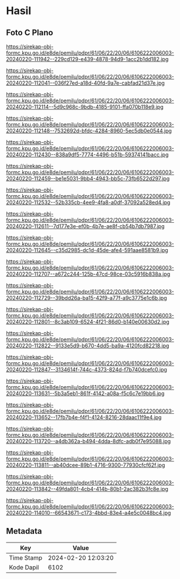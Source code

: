 # Hasil

## Foto C Plano

https://sirekap-obj-formc.kpu.go.id/e8de/pemilu/pdpr/61/06/22/20/06/6106222006003-20240220-111942--229cd129-e439-4878-94d9-1acc2b1dd182.jpg

https://sirekap-obj-formc.kpu.go.id/e8de/pemilu/pdpr/61/06/22/20/06/6106222006003-20240220-112041--036f27ed-a18d-40fd-9a7e-cabfad21d37e.jpg

https://sirekap-obj-formc.kpu.go.id/e8de/pemilu/pdpr/61/06/22/20/06/6106222006003-20240220-112114--5d9c968c-9bdb-4185-9101-ffa070b118e9.jpg

https://sirekap-obj-formc.kpu.go.id/e8de/pemilu/pdpr/61/06/22/20/06/6106222006003-20240220-112148--7532692d-bfdc-4284-8960-5ec5db0e0544.jpg

https://sirekap-obj-formc.kpu.go.id/e8de/pemilu/pdpr/61/06/22/20/06/6106222006003-20240220-112430--838a9df5-7774-4496-b51b-59374141bacc.jpg

https://sirekap-obj-formc.kpu.go.id/e8de/pemilu/pdpr/61/06/22/20/06/6106222006003-20240220-112459--be1e5031-9bb4-4943-bb5c-73fb6522d297.jpg

https://sirekap-obj-formc.kpu.go.id/e8de/pemilu/pdpr/61/06/22/20/06/6106222006003-20240220-112532--52b335cb-4ee9-4fa8-a0df-37092a528ed4.jpg

https://sirekap-obj-formc.kpu.go.id/e8de/pemilu/pdpr/61/06/22/20/06/6106222006003-20240220-112611--7d177e3e-ef0b-4b7e-ae8f-cb54b7db7987.jpg

https://sirekap-obj-formc.kpu.go.id/e8de/pemilu/pdpr/61/06/22/20/06/6106222006003-20240220-112645--c35d2985-dc1d-45de-afe4-591aae8581b9.jpg

https://sirekap-obj-formc.kpu.go.id/e8de/pemilu/pdpr/61/06/22/20/06/6106222006003-20240220-112707--a672c244-125b-47cd-98ce-03c5916b838a.jpg

https://sirekap-obj-formc.kpu.go.id/e8de/pemilu/pdpr/61/06/22/20/06/6106222006003-20240220-112729--39bdd26a-ba15-42f9-a77f-a9c3775e1c6b.jpg

https://sirekap-obj-formc.kpu.go.id/e8de/pemilu/pdpr/61/06/22/20/06/6106222006003-20240220-112801--8c3ab109-6524-4f21-86d0-b140e00630d2.jpg

https://sirekap-obj-formc.kpu.go.id/e8de/pemilu/pdpr/61/06/22/20/06/6106222006003-20240220-112822--9133e5d9-b670-4dd5-ba9a-4120fcd82218.jpg

https://sirekap-obj-formc.kpu.go.id/e8de/pemilu/pdpr/61/06/22/20/06/6106222006003-20240220-112847--3134614f-744c-4373-824d-f7b740dcefc0.jpg

https://sirekap-obj-formc.kpu.go.id/e8de/pemilu/pdpr/61/06/22/20/06/6106222006003-20240220-113631--5b3a5eb1-861f-4142-a08a-f5c6c7e19bb6.jpg

https://sirekap-obj-formc.kpu.go.id/e8de/pemilu/pdpr/61/06/22/20/06/6106222006003-20240220-113652--17fb7b4e-f4f1-4124-8216-28daac11f9e4.jpg

https://sirekap-obj-formc.kpu.go.id/e8de/pemilu/pdpr/61/06/22/20/06/6106222006003-20240220-113720--a4db362a-b494-4dda-8dfc-adb0f7e95088.jpg

https://sirekap-obj-formc.kpu.go.id/e8de/pemilu/pdpr/61/06/22/20/06/6106222006003-20240220-113811--ab40dcee-89b1-4716-9300-77930cfcf62f.jpg

https://sirekap-obj-formc.kpu.go.id/e8de/pemilu/pdpr/61/06/22/20/06/6106222006003-20240220-113842--49fda801-4cb4-414b-80b1-2ac382b3fc8e.jpg

https://sirekap-obj-formc.kpu.go.id/e8de/pemilu/pdpr/61/06/22/20/06/6106222006003-20240220-114010--66543671-c173-4bbd-83e4-a4e5c0048bc4.jpg


## Metadata

| Key        | Value               |
| ---------- | ------------------- |
| Time Stamp | 2024-02-20 12:03:20 |
| Kode Dapil | 6102                |



